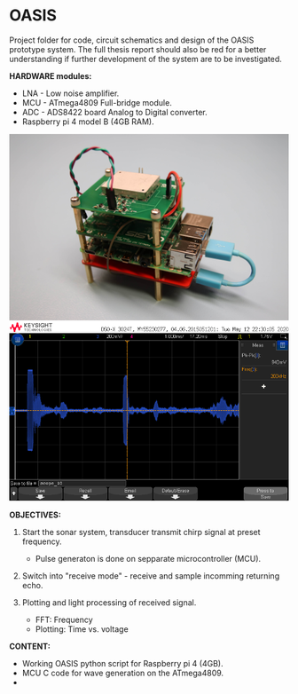 # OASIS
Project folder for code, circuit schematics and design of the OASIS prototype system.
The full thesis report should also be red for a better understanding if further development of the system are to be investigated.  

**HARDWARE modules:**
- LNA - Low noise amplifier. 
- MCU - ATmega4809 Full-bridge module.
- ADC - ADS8422 board Analog to Digital converter.  
- Raspberry pi 4 model B (4GB RAM).

![Screenshot](full_module_comp.JPG)
![Screenshot](RX_Main_Echo.png)


**OBJECTIVES:** 
1. Start the sonar system, transducer transmit chirp signal at preset frequency. 
    - Pulse generaton is done on sepparate microcontroller (MCU).  
    
2. Switch into "receive mode" - receive and sample incomming returning echo. 

3. Plotting and light processing of received signal.
    - FFT: Frequency
    - Plotting: Time vs. voltage 


**CONTENT:**
- Working OASIS python script for Raspberry pi 4 (4GB). 
- MCU C code for wave generation on the ATmega4809. 
- 

